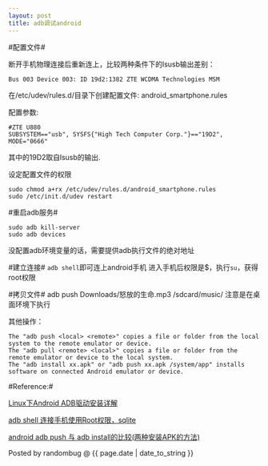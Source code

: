 ```yaml
---
layout: post
title: adb调试android
---
```


#配置文件#

断开手机物理连接后重新连上，比较两种条件下的lsusb输出差别：

	Bus 003 Device 003: ID 19d2:1382 ZTE WCDMA Technologies MSM

在/etc/udev/rules.d/目录下创建配置文件: android\_smartphone.rules

配置参数:

	#ZTE U880
	SUBSYSTEM=="usb", SYSFS{"High Tech Computer Corp."}=="19D2", MODE="0666"

其中的19D2取自lsusb的输出.

设定配置文件的权限

	sudo chmod a+rx /etc/udev/rules.d/android_smartphone.rules
	sudo /etc/init.d/udev restart

#重启adb服务#

	sudo adb kill-server
	sudo adb devices
没配置adb环境变量的话，需要提供adb执行文件的绝对地址


#建立连接#
`adb shell`即可连上android手机
进入手机后权限是$，执行`su`，获得root权限

#拷贝文件#
	adb push Downloads/怒放的生命.mp3 /sdcard/music/
注意是在桌面环境下执行

其他操作：

	The "adb push <local> <remote>" copies a file or folder from the local system to the remote emulator or device.    
	The "adb pull <remote> <local>" copies a file or folder from the remote emulator or device to the local system.    
	The "adb install xx.apk" or "adb push xx.apk /system/app" installs software on connected Android emulator or device.

#Reference:#

[Linux下Android ADB驱动安装详解](http://blog.csdn.net/zhenwenxian/article/details/5901350)

[adb shell 连接手机使用Root权限，sqlite](http://www.pocketdigi.com/20110409/238.html)

[android adb push 与 adb install的比较(两种安装APK的方法)](http://blog.csdn.net/xuxinshao/article/details/7182002)

Posted by randombug @ {{ page.date | date_to_string }}
